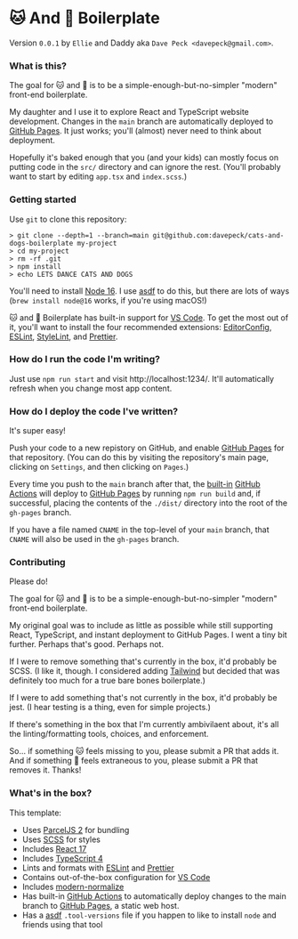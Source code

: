 # 🐱 And 🐶 Boilerplate

Version `0.0.1` by `Ellie` and Daddy aka `Dave Peck <davepeck@gmail.com>`.

### What is this?

The goal for 🐱 and 🐶 is to be a simple-enough-but-no-simpler "modern" front-end boilerplate. 

My daughter and I use it to explore React and TypeScript website development. Changes in the `main` branch are automatically deployed to [GitHub Pages](https://pages.github.com). It just works; you'll (almost) never need to think about deployment.

Hopefully it's baked enough that you (and your kids) can mostly focus on putting code in the `src/` directory and can ignore the rest. (You'll probably want to start by editing `app.tsx` and `index.scss`.)

### Getting started

Use `git` to clone this repository:

```
> git clone --depth=1 --branch=main git@github.com:davepeck/cats-and-dogs-boilerplate my-project
> cd my-project
> rm -rf .git
> npm install
> echo LETS DANCE CATS AND DOGS
```

You'll need to install [Node 16](https://nodejs.dev). I use [asdf](https://asdf-vm.com) to do this, but there are lots of ways (`brew install node@16` works, if you're using macOS!)

🐱 and 🐶 Boilerplate has built-in support for [VS Code](https://code.visualstudio.com). To get the most out of it, you'll want to install the four recommended extensions: [EditorConfig](https://marketplace.visualstudio.com/items?itemName=EditorConfig.EditorConfig), [ESLint](https://marketplace.visualstudio.com/items?itemName=dbaeumer.vscode-eslint), [StyleLint](https://marketplace.visualstudio.com/items?itemName=stylelint.vscode-stylelint), and [Prettier](https://marketplace.visualstudio.com/items?itemName=esbenp.prettier-vscode).

### How do I run the code I'm writing?

Just use `npm run start` and visit http://localhost:1234/. It'll automatically refresh when you change most app content.

### How do I deploy the code I've written?

It's super easy!

Push your code to a new repistory on GitHub, and enable [GitHub Pages]() for that repository. (You can do this by visiting the repository's main page, clicking on `Settings`, and then clicking on `Pages`.)

Every time you push to the `main` branch after that, the [built-in](./.github/workflows/github-pages.yml) [GitHub Actions](https://github.com/features/actions) will deploy to [GitHub Pages](https://pages.github.com) by running `npm run build` and, if successful, placing the contents of the `./dist/` directory into the root of the `gh-pages` branch. 

If you have a file named `CNAME` in the top-level of your `main` branch, that `CNAME` will also be used in the `gh-pages` branch.

### Contributing

Please do!

The goal for 🐱 and 🐶 is to be a simple-enough-but-no-simpler "modern" front-end boilerplate.

My original goal was to include as little as possible while still supporting React, TypeScript, and instant deployment to GitHub Pages. I went a tiny bit further. Perhaps that's good. Perhaps not.

If I were to remove something that's currently in the box, it'd probably be SCSS. (I like it, though. I considered adding [Tailwind](https://tailwindcss.com) but decided that was definitely too much for a true bare bones boilerplate.)

If I were to add something that's not currently in the box, it'd probably be jest. (I hear testing is a thing, even for simple projects.)

If there's something in the box that I'm currently ambivilaent about, it's all the linting/formatting tools, choices, and enforcement.

So... if something 🐱 feels missing to you, please submit a PR that adds it. And if something 🐶 feels extraneous to you, please submit a PR that removes it. Thanks!

### What's in the box?

This template:

- Uses [ParcelJS 2](https://parceljs.org) for bundling
- Uses [SCSS](https://sass-lang.com) for styles
- Includes [React 17](https://reactjs.org)
- Includes [TypeScript 4](https://www.typescriptlang.org)
- Lints and formats with [ESLint](https://eslint.org) and [Prettier](https://prettier.io)
- Contains out-of-the-box configuration for [VS Code](https://code.visualstudio.com)
- Includes [modern-normalize](https://github.com/sindresorhus/modern-normalize)
- Has built-in [GitHub Actions](https://github.com/features/actions) to automatically deploy changes to the main branch to [GitHub Pages](https://pages.github.com), a static web host.
- Has a [asdf](https://asdf-vm.com) `.tool-versions` file if you happen to like to install `node` and friends using that tool

